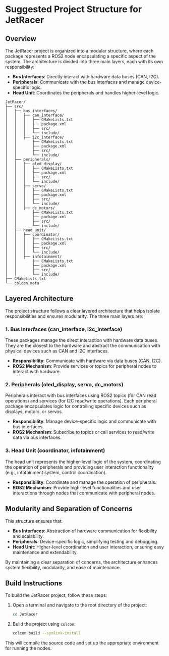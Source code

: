# Suggested Project Structure for JetRacer

## Overview

The JetRacer project is organized into a modular structure, where each package represents a ROS2 node encapsulating a specific aspect of the system. The architecture is divided into three main layers, each with its own responsibility:

- **Bus Interfaces**: Directly interact with hardware data buses (CAN, I2C).
- **Peripherals**: Communicate with the bus interfaces and manage device-specific logic.
- **Head Unit**: Coordinates the peripherals and handles higher-level logic.


```
JetRacer/
├── src/
│   ├── bus_interfaces/
│   │   ├── can_interface/
│   │   │   ├── CMakeLists.txt
│   │   │   ├── package.xml
│   │   │   ├── src/
│   │   │   └── include/
│   │   ├── i2c_interface/
│   │       ├── CMakeLists.txt
│   │       ├── package.xml
│   │       ├── src/
│   │       └── include/
│   ├── peripherals/
│   │   ├── oled_display/
│   │   │   ├── CMakeLists.txt
│   │   │   ├── package.xml
│   │   │   ├── src/
│   │   │   └── include/
│   │   ├── servo/
│   │   │   ├── CMakeLists.txt
│   │   │   ├── package.xml
│   │   │   ├── src/
│   │   │   └── include/
│   │   ├── dc_motors/
│   │       ├── CMakeLists.txt
│   │       ├── package.xml
│   │       ├── src/
│   │       └── include/
│   ├── head_unit/
│   │   ├── coordinator/
│   │   │   ├── CMakeLists.txt
│   │   │   ├── package.xml
│   │   │   ├── src/
│   │   │   └── include/
│   │   ├── infotainment/
│   │       ├── CMakeLists.txt
│   │       ├── package.xml
│   │       ├── src/
│   │       └── include/
├── CMakeLists.txt
└── colcon.meta
```

## Layered Architecture

The project structure follows a clear layered architecture that helps isolate responsibilities and ensures modularity. The three main layers are:

### 1. **Bus Interfaces (can_interface, i2c_interface)**
These packages manage the direct interaction with hardware data buses. They are the closest to the hardware and abstract the communication with physical devices such as CAN and I2C interfaces.  
- **Responsibility**: Communicate with hardware via data buses (CAN, I2C).  
- **ROS2 Mechanism**: Provide services or topics for peripheral nodes to interact with hardware.

### 2. **Peripherals (oled_display, servo, dc_motors)**
Peripherals interact with bus interfaces using ROS2 topics (for CAN read operations) and services (for I2C read/write operations). Each peripheral package encapsulates logic for controlling specific devices such as displays, motors, or servos.  
- **Responsibility**: Manage device-specific logic and communicate with bus interfaces.  
- **ROS2 Mechanism**: Subscribe to topics or call services to read/write data via bus interfaces.

### 3. **Head Unit (coordinator, infotainment)**
The head unit represents the higher-level logic of the system, coordinating the operation of peripherals and providing user interaction functionality (e.g., infotainment system, control coordination).  
- **Responsibility**: Coordinate and manage the operation of peripherals.  
- **ROS2 Mechanism**: Provide high-level functionalities and user interactions through nodes that communicate with peripheral nodes.

## Modularity and Separation of Concerns

This structure ensures that:

- **Bus Interfaces**: Abstraction of hardware communication for flexibility and scalability.
- **Peripherals**: Device-specific logic, simplifying testing and debugging.
- **Head Unit**: Higher-level coordination and user interaction, ensuring easy maintenance and extendability.

By maintaining a clear separation of concerns, the architecture enhances system flexibility, modularity, and ease of maintenance.

## Build Instructions

To build the JetRacer project, follow these steps:

1. Open a terminal and navigate to the root directory of the project:
    ```bash
    cd JetRacer
    ```

2. Build the project using `colcon`:
    ```bash
    colcon build --symlink-install
    ```

This will compile the source code and set up the appropriate environment for running the nodes.

